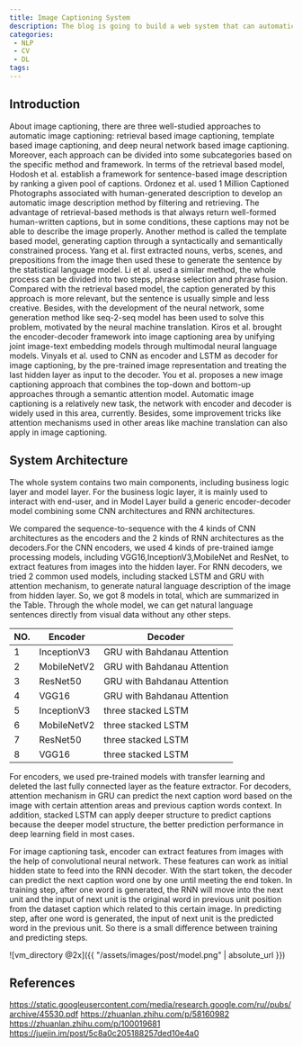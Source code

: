 ```yaml
---
title: Image Captioning System
description: The blog is going to build a web system that can automatically generate natural language description for the image. In the whole system, the core component is building an image captioning model to process the image.
categories:
 - NLP
 - CV
 - DL
tags:
---
```


## Introduction
About image captioning, there are three well-studied approaches to automatic image captioning: retrieval based image captioning, template based image captioning, and deep neural network based image captioning. Moreover, each approach can be divided into some subcategories based on the specific method and framework. In terms of the retrieval based model, Hodosh et al. establish a framework for sentence-based image description by ranking a given pool of captions. Ordonez et al. used 1 Million Captioned Photographs associated with human-generated description to develop an automatic image description method by filtering and retrieving. The advantage of retrieval-based methods is that always return well-formed human-written captions, but in some conditions, these captions may not be able to describe the image properly. Another method is called the template based model, generating caption through a syntactically and semantically constrained process. Yang et al. first extracted nouns, verbs, scenes, and prepositions from the image then used these to generate the sentence by the statistical language model. Li et al. used a similar method, the whole process can be divided into two steps, phrase selection and phrase fusion. Compared with the retrieval based model, the caption generated by this approach is more relevant, but the sentence is usually simple and less creative. Besides, with the development of the neural network, some generation method
like seq-2-seq model has been used to solve this problem, motivated by the neural machine translation. Kiros et al. brought the encoder-decoder framework into image captioning area by unifying joint image-text embedding models through multimodal neural language models. Vinyals et al. used to CNN as encoder and LSTM as decoder for image captioning, by the pre-trained image representation and treating the last hidden layer as input to the decoder. You et al. proposes a new image captioning approach that combines the top-down and bottom-up approaches through a semantic attention model. Automatic image captioning is a relatively new task, the network with encoder and decoder is widely used in this area, currently. Besides, some improvement tricks like attention mechanisms used in other areas like machine translation can also apply in image captioning.

## System Architecture
The whole system contains two main components, including business logic layer and model layer. For the business logic layer, it is mainly used to interact with end-user, and in Model Layer build a generic encoder-decoder model combining some CNN architectures and RNN architectures.

We compared the sequence-to-sequence with the 4 kinds of CNN architectures as the encoders and the 2 kinds of RNN architectures as the decoders.For the CNN encoders, we used 4 kinds of pre-trained iamge processing models, including VGG16,InceptionV3,MobileNet and ResNet, to extract features from images into the hidden layer. For RNN decoders, we tried 2 common used models, including stacked LSTM and GRU with attention mechanism, to generate natural language description of the image from hidden layer. So, we got 8 models in total, which are summarized in the Table. Through the whole model, we can get natural language sentences directly from visual data without any other steps.

| NO. | Encoder | Decoder |
| --- | ------- |-------- |
| 1 | InceptionV3 | GRU with Bahdanau Attention |
| 2 | MobileNetV2 | GRU with Bahdanau Attention |
| 3 | ResNet50 | GRU with Bahdanau Attention |
| 4 | VGG16 | GRU with Bahdanau Attention |
| 5 | InceptionV3 | three stacked LSTM |
| 6 | MobileNetV2 | three stacked LSTM |
| 7 | ResNet50 | three stacked LSTM |
| 8 | VGG16 | three stacked LSTM |

For encoders, we used pre-trained models with transfer learning and deleted the last fully connected layer as the feature extractor. For decoders, attention mechanism in GRU can predict the next caption word based on the image with certain attention areas and previous caption words context. In addition, stacked LSTM can apply deeper structure to predict captions because the deeper model structure, the better prediction performance in deep learning field in most cases.

For image captioning task, encoder can extract features from images with the help of convolutional neural network. These features can work as initial hidden state to feed into the RNN decoder. With the start token, the decoder can predict the next caption word one by one until meeting the end token. In training step, after one word is generated, the RNN will move into the next unit and the input of next unit is the original word in previous unit position from the dataset caption which related to this certain image. In predicting step, after one word is generated, the input of next unit is the predicted word in the previous unit. So there is a small difference between training and predicting steps.

![vm_directory @2x]({{ "/assets/images/post/model.png" | absolute_url }})



## References
https://static.googleusercontent.com/media/research.google.com/ru//pubs/archive/45530.pdf
https://zhuanlan.zhihu.com/p/58160982
https://zhuanlan.zhihu.com/p/100019681
https://juejin.im/post/5c8a0c205188257ded10e4a0

